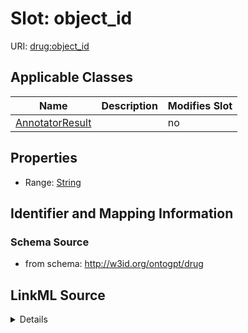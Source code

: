 

# Slot: object_id

URI: [drug:object_id](http://w3id.org/ontogpt/drug/object_id)



<!-- no inheritance hierarchy -->





## Applicable Classes

| Name | Description | Modifies Slot |
| --- | --- | --- |
| [AnnotatorResult](AnnotatorResult.md) |  |  no  |







## Properties

* Range: [String](String.md)





## Identifier and Mapping Information







### Schema Source


* from schema: http://w3id.org/ontogpt/drug




## LinkML Source

<details>
```yaml
name: object_id
from_schema: http://w3id.org/ontogpt/drug
rank: 1000
alias: object_id
owner: AnnotatorResult
domain_of:
- AnnotatorResult
range: string

```
</details>